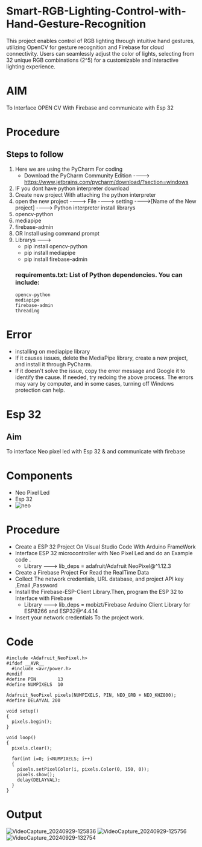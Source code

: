 # Smart-RGB-Lighting-Control-with-Hand-Gesture-Recognition
This project enables control of RGB lighting through intuitive hand gestures, utilizing OpenCV for gesture recognition and Firebase for cloud connectivity. Users can seamlessly adjust the color of lights, selecting from 32 unique RGB combinations (2^5) for a customizable and interactive lighting experience. 
# AIM 
To Interface OPEN CV With Firebase and communicate with Esp 32 
# Procedure 
## Steps to follow 
1. Here we are using the PyCharm For coding
   * Download the PyCharm Community Edition ----> https://www.jetbrains.com/pycharm/download/?section=windows
2. IF you dont have python interpreter download
3. Create new project With attaching the python interpreter
4. open the new project ----> File ----> setting ---->[Name of the New project] ----> Python interpreter install librarys
5. opencv-python
6. mediapipe
7. firebase-admin
8. OR Install using command prompt
9. Librarys --->
   *  pip install opencv-python
   *  pip install mediapipe
   *  pip install firebase-admin
   ### requirements.txt: List of Python dependencies. You can include:
     ```
     opencv-python
     mediapipe
     firebase-admin
     threading
     ```
# Error
* installing on mediapipe library
* If it causes issues, delete the MediaPipe library, create a new project, and install it through PyCharm.
* If it doesn't solve the issue, copy the error message and Google it to identify the cause. If needed, try redoing the above process. The errors may vary by computer, and in some cases, turning off Windows protection can help.
# Esp 32 
 ## Aim 
 To interface Neo pixel led with Esp 32 & and communicate with firebase 
# Components
 * Neo Pixel Led
 * Esp 32
 * ![neo](https://github.com/user-attachments/assets/72435451-81f4-4ab4-8b95-6d8050998a6e)
# Procedure
 * Create a ESP 32 Project On Visual Studio Code With Arduino FrameWork
 * Interface ESP 32 microcontroller with Neo Pixel Led and do an Example code .
    *  Library ---> lib_deps = adafruit/Adafruit NeoPixel@^1.12.3
 * Create a Firebase Project For Read the RealTime Data
 * Collect The network credentials, URL database, and project API key ,Email ,Password
 * Install the Firebase-ESP-Client Library.Then, program the ESP 32 to Interface with Firebase
    * Library ---> lib_deps = mobizt/Firebase Arduino Client Library for ESP8266 and ESP32@^4.4.14
 * Insert your network credentials To the project work.
# Code 
```
#include <Adafruit_NeoPixel.h>
#ifdef __AVR__
  #include <avr/power.h>
#endif
#define PIN        13
#define NUMPIXELS  10

Adafruit_NeoPixel pixels(NUMPIXELS, PIN, NEO_GRB + NEO_KHZ800);
#define DELAYVAL 200

void setup()
{
  pixels.begin();
}

void loop()
{
  pixels.clear();

  for(int i=0; i<NUMPIXELS; i++)
  {
    pixels.setPixelColor(i, pixels.Color(0, 150, 0));
    pixels.show();
    delay(DELAYVAL);
  }
}
``` 
# Output
![VideoCapture_20240929-125836](https://github.com/user-attachments/assets/e15ad220-0128-44cb-859b-c2df5fce689d)
![VideoCapture_20240929-125756](https://github.com/user-attachments/assets/fb54dc84-94ea-43e9-9d4f-e3c87d88a72c)
![VideoCapture_20240929-132754](https://github.com/user-attachments/assets/caf94cc3-65d9-4546-86f8-fc940a4d01dc)





 
